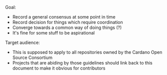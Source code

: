 Goal:
* Record a general consensus at some point in time
* Record decision for things which require coordination
* Converge towards a common way of doing things (?)
* It's fine for some stuff to be aspirational

Target audience:
* This is supposed to apply to all repositories owned by the Cardano Open Source Consortium
* Projects that are abiding by those guidelines should link back to this document to make it obvious for contributors
